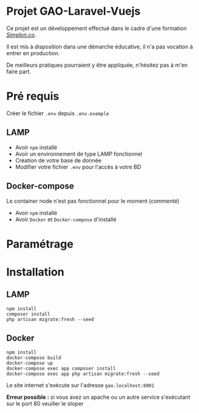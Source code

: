 # Projet GAO-Laravel-Vuejs
Ce projet est un développement effectué dans le cadre d'une formation [*Simplon.co*](http://simplon.co).

Il est mis à disposition dans une démarche éducative, il n'a pas vocation à entrer en production.

De meilleurs pratiques pourraient y être appliquée, n'hésitez pas à m'en faire part.

# Pré requis

Créer le fichier `.env` depuis `.env.exemple`

## LAMP
* Avoir `npm` installé
* Avoir un environnement de type LAMP fonctionnel
* Création de votre base de donnée
* Modifier votre fichier `.env` pour l'accès à votre BD

## Docker-compose
Le container node n'est pas fonctionnel pour le moment (commenté)
* Avoir `npm` installé
* Avoir `Docker` et `Docker-compose` d'installé 

# Paramétrage
# Installation

## LAMP
```
npm install
composer install
php artisan migrate:fresh --seed
```
## Docker
```
npm install
docker-compose build
docker-compose up
docker-compose exec app composer install
docker-compose exec app php artisan migrate:fresh --seed
```
Le site internet s'exécute sur l'adresse `gao.localhost:8001`

**Erreur possible :** si vous avez un apache ou un autre service s'exécutant sur le port 80 veuiller le stoper

